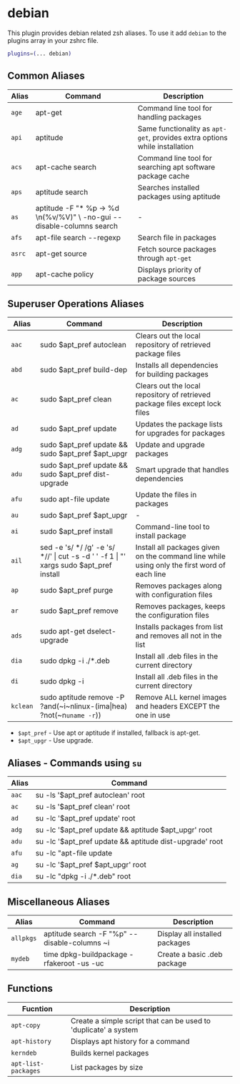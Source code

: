 # debian

This plugin provides debian related zsh aliases.
To use it add `debian` to the plugins array in your zshrc file.

```zsh
plugins=(... debian)
```

## Common Aliases

| Alias    | Command                                                                       | Description                                                                |
| -------- | ------------------------------------------------------------------------------|--------------------------------------------------------------------------- |
| `age`    | apt-get                                                                       | Command line tool for handling packages                                    |
| `api`    | aptitude                                                                      | Same functionality as `apt-get`, provides extra options while installation |
| `acs`    | apt-cache search                                                              | Command line tool for searching apt software package cache                 |
| `aps`    | aptitude search                                                               | Searches installed packages using aptitude                                 |
| `as`     | aptitude -F \"* %p -> %d \n(%v/%V)\" \ -no-gui --disable-columns search       | -                                                                          |
| `afs`    | apt-file search --regexp                                                      | Search file in packages                                                    |
| `asrc`   | apt-get source                                                                | Fetch source packages through `apt-get`                                    |
| `app`    | apt-cache policy                                                              | Displays priority of package sources                                       |

## Superuser Operations Aliases

| Alias    | Command                                                                                          | Description                                                                                 |
| -------- | -------------------------------------------------------------------------------------------------|-------------------------------------------------------------------------------------------- |
| `aac`    | sudo $apt_pref autoclean                                                                         | Clears out the local repository of retrieved package files                                  |
| `abd`    | sudo $apt_pref build-dep                                                                         | Installs all dependencies for building packages                                             |
| `ac`     | sudo $apt_pref clean                                                                             | Clears out the local repository of retrieved package files except lock files                |
| `ad`     | sudo $apt_pref update                                                                            | Updates the package lists for upgrades for packages                                         | 
| `adg`    | sudo $apt_pref update && sudo $apt_pref $apt_upgr                                                | Update and upgrade packages                                                                 |
| `adu`    | sudo $apt_pref update && sudo $apt_pref dist-upgrade                                             | Smart upgrade that handles dependencies                                                     |
| `afu`    | sudo apt-file update                                                                             | Update the files in packages                                                                |
| `au`     | sudo $apt_pref $apt_upgr                                                                         | -                                                                                           |
| `ai`     | sudo $apt_pref install                                                                           | Command-line tool to install package                                                        |
| `ail`    | sed -e 's/  */ /g' -e 's/ *//' &#124; cut -s -d ' ' -f 1 &#124; "' xargs sudo $apt_pref install  | Install all packages given on the command line while using only the first word of each line |
| `ap`     | sudo $apt_pref purge                                                                             | Removes packages along with configuration files                                             |
| `ar`     | sudo $apt_pref remove                                                                            | Removes packages, keeps the configuration files                                             |
| `ads`    | sudo apt-get dselect-upgrade                                                                     | Installs packages from list and removes all not in the list                                 |
| `dia`    | sudo dpkg -i ./*.deb                                                                             | Install all .deb files in the current directory                                             |
| `di`     | sudo dpkg -i                                                                                     | Install all .deb files in the current directory                                             |
| `kclean` | sudo aptitude remove -P ?and(~i~nlinux-(ima&#124;hea) ?not(~n`uname -r`))                        | Remove ALL kernel images and headers EXCEPT the one in use                                  |

- `$apt_pref` - Use apt or aptitude if installed, fallback is apt-get.
- `$apt_upgr` - Use upgrade.

## Aliases - Commands using `su`

| Alias    | Command                                                                       |
| -------- | ------------------------------------------------------------------------------|
| `aac`    | su -ls \'$apt_pref autoclean\' root                                           |
| `ac`     | su -ls \'$apt_pref clean\' root                                               |
| `ad`     | su -lc \'$apt_pref update\' root                                              |
| `adg`    | su -lc \'$apt_pref update && aptitude $apt_upgr\' root                        |
| `adu`    | su -lc \'$apt_pref update && aptitude dist-upgrade\' root                     |
| `afu`    | su -lc "apt-file update                                                       |
| `ag`     | su -lc \'$apt_pref $apt_upgr\' root                                           |
| `dia`    | su -lc "dpkg -i ./*.deb" root                                                 |

## Miscellaneous Aliases

| Alias    | Command                                          | Description                             |
| -------- | -------------------------------------------------|---------------------------------------- |
| `allpkgs`| aptitude search -F "%p" --disable-columns ~i     | Display all installed packages          |  
| `mydeb`  | time dpkg-buildpackage -rfakeroot -us -uc        | Create a basic .deb package             |

## Functions

| Fucntion              | Description                                                                   |
|-----------------------|-------------------------------------------------------------------------------|
| `apt-copy`            | Create a simple script that can be used to 'duplicate' a system               |
| `apt-history`         | Displays apt history for a command                                            | 
| `kerndeb`             | Builds kernel packages                                                        |
| `apt-list-packages`   | List packages by size                                                         |

